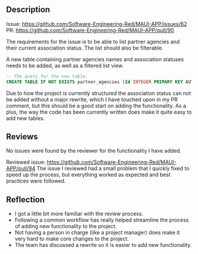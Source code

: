 ## Description

Issue: https://github.com/Software-Engineering-Red/MAUI-APP/issues/62
PR: https://github.com/Software-Engineering-Red/MAUI-APP/pull/90

The requirements for the issue is to be able to list partner agencies and their current association status. The list should also be filterable.

A new table containing partner agencies names and association statuses needs to be added, as well as a filtered list view.

```SQL
-- The query for the new table.
CREATE TABLE IF NOT EXISTS partner_agencies (Id INTEGER PRIMARY KEY AUTOINCREMENT, Name TEXT NOT NULL)
```

Due to how the project is currently structured the association status can not be added without a major rewrite, which I have touched upon in my PR comment, but this should be a good start on adding the functionality. As a plus, the way the code has been currently written does make it quite easy to add new tables.

## Reviews

No issues were found by the reviewer for the functionality I have added.

Reviewed issue: https://github.com/Software-Engineering-Red/MAUI-APP/pull/94
The issue I reviewed had a small problem that I quickly fixed to speed up the process, but everything worked as expected and best practices were followed.

## Reflection

- I got a little bit more familiar with the review process.
- Following a common workflow has really helped streamline the process of adding new functionality to the project.
- Not having a person in charge (like a project manager) does make it very hard to make core changes to the project.
- The team has discussed a rewrite so it is easier to add new functionality.
